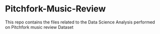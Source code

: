 # Pitchfork-Music-Review
This repo contains the files related to the Data Science Analysis performed on Pitchfork music review Dataset

